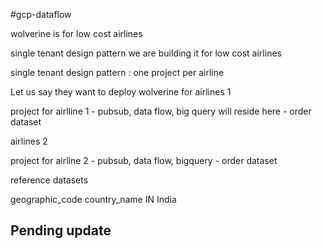 #gcp-dataflow

wolverine is for low cost airlines

single tenant design pattern
we are building it for low cost airlines


single tenant design pattern : one project per airline

Let us say they want to deploy wolverine for airlines 1

project for airlline 1 - pubsub, data flow, big query will reside here - order dataset


airlines 2

project for airline 2 - pubsub, data flow, bigquery - order dataset 



reference datasets

geographic_code country_name
IN               India

## Pending update ##
